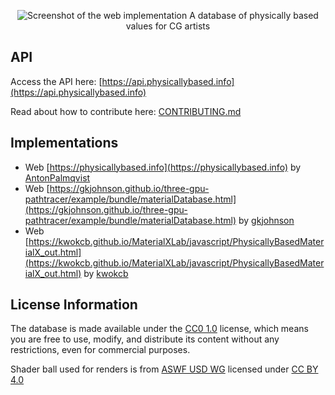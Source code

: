 <p align="center">
  <picture>
    <source media="(prefers-color-scheme: dark)" srcset="https://physicallybased.info/images/meta/database-dark.jpg">
    <img alt="Screenshot of the web implementation" src="https://physicallybased.info/images/meta/database.jpg">
  </picture>
  A database of physically based values for CG artists
</p>

## API

Access the API here: [https://api.physicallybased.info](https://api.physicallybased.info)

Read about how to contribute here: [CONTRIBUTING.md](CONTRIBUTING.md)

## Implementations

- Web [https://physicallybased.info](https://physicallybased.info) by [AntonPalmqvist](https://github.com/AntonPalmqvist)
- Web [https://gkjohnson.github.io/three-gpu-pathtracer/example/bundle/materialDatabase.html](https://gkjohnson.github.io/three-gpu-pathtracer/example/bundle/materialDatabase.html) by [gkjohnson](https://github.com/gkjohnson)
- Web [https://kwokcb.github.io/MaterialXLab/javascript/PhysicallyBasedMaterialX_out.html](https://kwokcb.github.io/MaterialXLab/javascript/PhysicallyBasedMaterialX_out.html) by [kwokcb](https://github.com/kwokcb)

## License Information

The database is made available under the [CC0 1.0](https://creativecommons.org/publicdomain/zero/1.0/legalcode) license, which means you are free to use, modify, and distribute its content without any restrictions, even for commercial purposes.

Shader ball used for renders is from [ASWF USD WG](https://github.com/usd-wg/assets/tree/main/full_assets/StandardShaderBall) licensed under [CC BY 4.0](https://creativecommons.org/licenses/by/4.0/)
